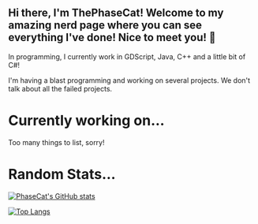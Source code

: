 ## Hi there, I'm ThePhaseCat! Welcome to my amazing nerd page where you can see everything I've done! Nice to meet you! 👋

In programming, I currently work in GDScript, Java, C++ and a little bit of C#!

I'm having a blast programming and working on several projects. We don't talk about all the failed projects.

# Currently working on...
Too many things to list, sorry!

# Random Stats...

[![PhaseCat's GitHub stats](https://github-readme-stats.vercel.app/api?username=thephasecat&show_icons=true&theme=tokyonight)](https://github.com/anuraghazra/github-readme-stats)

[![Top Langs](https://github-readme-stats.vercel.app/api/top-langs/?username=thephasecat&layout=compact&theme=tokyonight)](https://github.com/anuraghazra/github-readme-stats)
